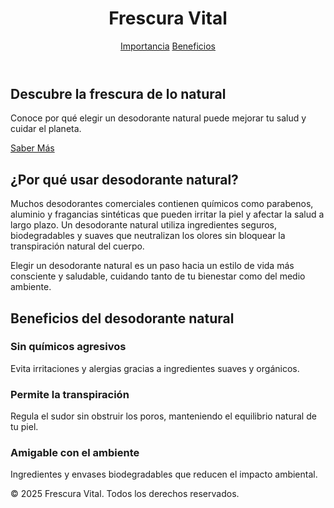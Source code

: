 <html lang="es">
<head>
  <meta charset="UTF-8" />
  <meta name="viewport" content="width=device-width, initial-scale=1.0"/>
  <title>Frescura Vital</title>
</head>
<body class="bg-green-50 text-gray-800 font-sans">
  <!-- Header -->
  <header class="bg-green-700 text-white p-6">
    <div class="max-w-5xl mx-auto flex justify-between items-center">
      <h1 class="text-3xl font-bold">Frescura Vital</h1>
      <nav class="space-x-4">
        <a href="#importancia" class="hover:underline">Importancia</a>
        <a href="#beneficios" class="hover:underline">Beneficios</a>
      </nav>
    </div>
  </header>

  <!-- Hero -->
  <section class="max-w-5xl mx-auto p-8 text-center">
    <h2 class="text-4xl font-bold mb-4">Descubre la frescura de lo natural</h2>
    <p class="mb-6 text-lg">Conoce por qué elegir un desodorante natural puede mejorar tu salud y cuidar el planeta.</p>
    <a href="#importancia" class="bg-green-700 text-white px-6 py-3 rounded-full hover:bg-green-800">Saber Más</a>
  </section>

  <!-- Importancia -->
  <section id="importancia" class="bg-white py-12">
    <div class="max-w-5xl mx-auto px-6">
      <h2 class="text-3xl font-bold mb-4 text-center">¿Por qué usar desodorante natural?</h2>
      <p class="text-lg mb-4">
        Muchos desodorantes comerciales contienen químicos como parabenos, aluminio y fragancias sintéticas 
        que pueden irritar la piel y afectar la salud a largo plazo. Un desodorante natural utiliza ingredientes
        seguros, biodegradables y suaves que neutralizan los olores sin bloquear la transpiración natural del cuerpo.
      </p>
      <p class="text-lg">
        Elegir un desodorante natural es un paso hacia un estilo de vida más consciente y saludable, cuidando 
        tanto de tu bienestar como del medio ambiente.
      </p>
    </div>
  </section>

  <!-- Beneficios -->
  <section id="beneficios" class="bg-green-100 py-12">
    <div class="max-w-5xl mx-auto px-6 text-center">
      <h2 class="text-3xl font-bold mb-4">Beneficios del desodorante natural</h2>
      <div class="grid grid-cols-1 md:grid-cols-3 gap-8 mt-8">
        <div class="p-6 bg-white rounded-lg shadow">
          <h3 class="text-xl font-bold mb-2">Sin químicos agresivos</h3>
          <p>Evita irritaciones y alergias gracias a ingredientes suaves y orgánicos.</p>
        </div>
        <div class="p-6 bg-white rounded-lg shadow">
          <h3 class="text-xl font-bold mb-2">Permite la transpiración</h3>
          <p>Regula el sudor sin obstruir los poros, manteniendo el equilibrio natural de tu piel.</p>
        </div>
        <div class="p-6 bg-white rounded-lg shadow">
          <h3 class="text-xl font-bold mb-2">Amigable con el ambiente</h3>
          <p>Ingredientes y envases biodegradables que reducen el impacto ambiental.</p>
        </div>
      </div>
    </div>
  </section>

  <!-- Footer -->
  <footer class="bg-green-700 text-white text-center p-4">
    <p>&copy; 2025 Frescura Vital. Todos los derechos reservados.</p>
  </footer>
</body>
</html>
